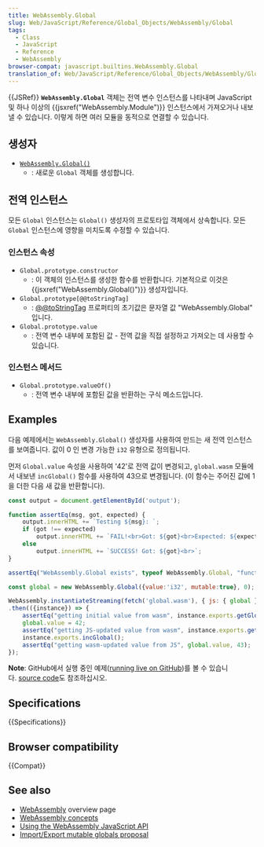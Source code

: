 ```yaml
---
title: WebAssembly.Global
slug: Web/JavaScript/Reference/Global_Objects/WebAssembly/Global
tags:
  - Class
  - JavaScript
  - Reference
  - WebAssembly
browser-compat: javascript.builtins.WebAssembly.Global
translation_of: Web/JavaScript/Reference/Global_Objects/WebAssembly/Global
---
```

{{JSRef}} **`WebAssembly.Global`** 객체는 전역 변수 인스턴스를 나타내며 JavaScript 및 하나 이상의 {{jsxref("WebAssembly.Module")}} 인스턴스에서 가져오거나 내보낼 수 있습니다. 이렇게 하면 여러 모듈을 동적으로 연결할 수 있습니다.

## 생성자

- [`WebAssembly.Global()`](/en-US/docs/Web/JavaScript/Reference/Global_Objects/WebAssembly/Global/Global)
  - : 새로운 `Global` 객체를 생성합니다.

## 전역 인스턴스

모든 `Global` 인스턴스는 `Global()` 생성자의 프로토타입 객체에서 상속합니다. 모든 `Global` 인스턴스에 영향을 미치도록 수정할 수 있습니다.

### 인스턴스 속성

- `Global.prototype.constructor`
  - : 이 객체의 인스턴스를 생성한 함수를 반환합니다. 기본적으로 이것은 {{jsxref("WebAssembly.Global()")}} 생성자입니다.
- `Global.prototype[@@toStringTag]`
  - : [@@toStringTag](/en-US/docs/Web/JavaScript/Reference/Global_Objects/Symbol/toStringTag) 프로퍼티의 초기값은 문자열 값 "WebAssembly.Global" 입니다.
- `Global.prototype.value`
  - : 전역 변수 내부에 포함된 값 - 전역 값을 직접 설정하고 가져오는 데 사용할 수 있습니다.

### 인스턴스 메서드

- `Global.prototype.valueOf()`
  - : 전역 변수 내부에 포함된 값을 반환하는 구식 메소드입니다.

## Examples

다음 예제에서는 `WebAssembly.Global()` 생성자를 사용하여 만드는 새 전역 인스턴스를 보여줍니다. 값이 0 인 변경 가능한 `i32` 유형으로 정의됩니다.

먼저 `Global.value` 속성을 사용하여 '42'로 전역 값이 변경되고, `global.wasm` 모듈에서 내보낸 `incGlobal()` 함수를 사용하여 43으로 변경됩니다. (이 함수는 주어진 값에 1을 더한 다음 새 값을 반환합니다).

```js
const output = document.getElementById('output');

function assertEq(msg, got, expected) {
    output.innerHTML += `Testing ${msg}: `;
    if (got !== expected)
        output.innerHTML += `FAIL!<br>Got: ${got}<br>Expected: ${expected}<br>`;
    else
        output.innerHTML += `SUCCESS! Got: ${got}<br>`;
}

assertEq("WebAssembly.Global exists", typeof WebAssembly.Global, "function");

const global = new WebAssembly.Global({value:'i32', mutable:true}, 0);

WebAssembly.instantiateStreaming(fetch('global.wasm'), { js: { global } })
.then(({instance}) => {
    assertEq("getting initial value from wasm", instance.exports.getGlobal(), 0);
    global.value = 42;
    assertEq("getting JS-updated value from wasm", instance.exports.getGlobal(), 42);
    instance.exports.incGlobal();
    assertEq("getting wasm-updated value from JS", global.value, 43);
});
```

<div class="note"><p><strong>Note</strong>: GitHub에서 실행 중인 예제(<a href="https://mdn.github.io/webassembly-examples/js-api-examples/global.html">running live on GitHub</a>)를 볼 수 있습니다. <a href="https://github.com/mdn/webassembly-examples/blob/master/js-api-examples/global.html">source code</a>도 참조하십시오.</p></div>

## Specifications

{{Specifications}}

## Browser compatibility

{{Compat}}

## See also

- [WebAssembly](/ko/docs/WebAssembly) overview page
- [WebAssembly concepts](/ko/docs/WebAssembly/Concepts)
- [Using the WebAssembly JavaScript API](/ko/docs/WebAssembly/Using_the_JavaScript_API)
- [Import/Export mutable globals proposal](https://github.com/WebAssembly/mutable-global/blob/master/proposals/mutable-global/Overview.md)
